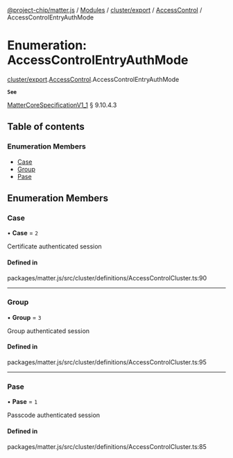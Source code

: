 [@project-chip/matter.js](../README.md) / [Modules](../modules.md) / [cluster/export](../modules/cluster_export.md) / [AccessControl](../modules/cluster_export.AccessControl.md) / AccessControlEntryAuthMode

# Enumeration: AccessControlEntryAuthMode

[cluster/export](../modules/cluster_export.md).[AccessControl](../modules/cluster_export.AccessControl.md).AccessControlEntryAuthMode

**`See`**

[MatterCoreSpecificationV1_1](../interfaces/spec_export.MatterCoreSpecificationV1_1.md) § 9.10.4.3

## Table of contents

### Enumeration Members

- [Case](cluster_export.AccessControl.AccessControlEntryAuthMode.md#case)
- [Group](cluster_export.AccessControl.AccessControlEntryAuthMode.md#group)
- [Pase](cluster_export.AccessControl.AccessControlEntryAuthMode.md#pase)

## Enumeration Members

### Case

• **Case** = ``2``

Certificate authenticated session

#### Defined in

packages/matter.js/src/cluster/definitions/AccessControlCluster.ts:90

___

### Group

• **Group** = ``3``

Group authenticated session

#### Defined in

packages/matter.js/src/cluster/definitions/AccessControlCluster.ts:95

___

### Pase

• **Pase** = ``1``

Passcode authenticated session

#### Defined in

packages/matter.js/src/cluster/definitions/AccessControlCluster.ts:85
